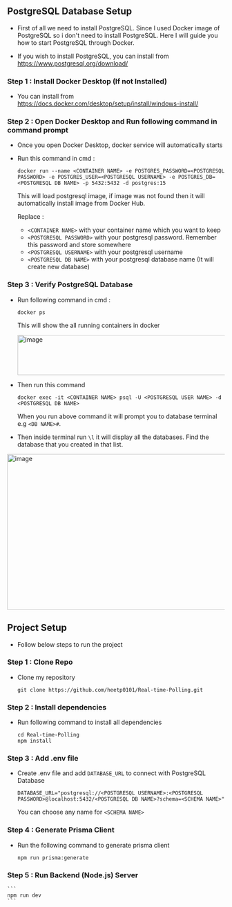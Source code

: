 ## PostgreSQL Database Setup 

- First of all we need to install PostgreSQL. Since I used Docker image of PostgreSQL so i don't need to install PostgreSQL.
  Here I will guide you how to start PostgreSQL through Docker.

- If you wish to install PostgreSQL, you can install from https://www.postgresql.org/download/

### Step 1 : Install Docker Desktop (If not Installed)

  - You can install from https://docs.docker.com/desktop/setup/install/windows-install/ 

### Step 2 : Open Docker Desktop and Run following command in command prompt

  - Once you open Docker Desktop, docker service will automatically starts
  - Run this command in cmd :
    ```
    docker run --name <CONTAINER NAME> -e POSTGRES_PASSWORD=<POSTGRESQL PASSWORD> -e POSTGRES_USER=<POSTGRESQL USERNAME> -e POSTGRES_DB=<POSTGRESQL DB NAME> -p 5432:5432 -d postgres:15
    ```
    This will load postgresql image, if image was not found then it will automatically install image from Docker Hub.

    Replace :

    -  `<CONTAINER NAME>` with your container name which you want to keep
    -  `<POSTGRESQL PASSWORD>` with your postgresql password. Remember this password and store somewhere
    -  `<POSTGRESQL USERNAME>` with your postgresql username
    -  `<POSTGRESQL DB NAME>` with your postgresql database name (It will create new database)
    
    
### Step 3 : Verify PostgreSQL Database

  - Run following command in cmd :
    ```
    docker ps
    ```

    This will show the all running containers in docker

    <img width="1562" height="93" alt="image" src="https://github.com/user-attachments/assets/e83e45c7-e684-4d8b-b48b-2bbbb158d955" />

  - Then run this command
    ```
    docker exec -it <CONTAINER NAME> psql -U <POSTGRESQL USER NAME> -d <POSTGRESQL DB NAME>
    ```
    When you run above command it will prompt you to database terminal e.g `<DB NAME>#`.
 
  - Then inside terminal run `\l` it will display all the databases. Find the database that you created in that list.

  <img width="1405" height="361" alt="image" src="https://github.com/user-attachments/assets/dad763ef-5afb-4360-acac-5f14b74d2b32" />



## Project Setup 

  - Follow below steps to run the project
    
### Step 1 :  Clone Repo

  - Clone my repository
    ```
    git clone https://github.com/heetp0101/Real-time-Polling.git
    ```

### Step 2 : Install dependencies

  - Run following command to install all dependencies
    ```
    cd Real-time-Polling
    npm install
    ```

### Step 3 : Add .env file 

  - Create .env file and add `DATABASE_URL` to connect with PostgreSQL Database
    ```
    DATABASE_URL="postgresql://<POSTGRESQL USERNAME>:<POSTGRESQL PASSWORD>@localhost:5432/<POSTGRESQL DB NAME>?schema=<SCHEMA NAME>"
    ```

    You can choose any name for `<SCHEMA NAME>`

### Step 4 : Generate Prisma Client

  - Run the following command to generate prisma client
    ```
    npm run prisma:generate
    ```

### Step 5 :  Run Backend (Node.js) Server

    ```
    npm run dev
    ```

